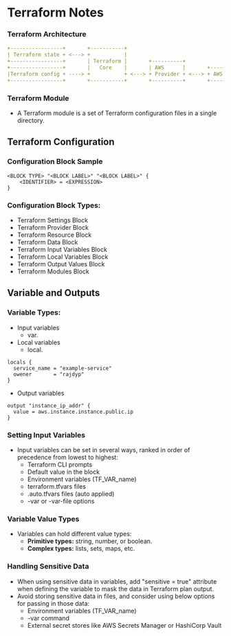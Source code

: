 # Terraform Notes

### Terraform Architecture
```yaml
+-----------------+       +-----------+        
| Terraform state + <---> +           |       
+-----------------+       | Terraform |       +----------+
+-----------------+       |   Core    |       | AWS      |       +-----+
|Terraform config + ----> +           + <---> + Provider + <---> + AWS |       
+-----------------+       +-----------+       +----------+       +-----+
```

### Terraform Module
- A Terraform module is a set of Terraform configuration files in a single directory.

## Terraform Configuration 

### Configuration Block Sample

```hcl
<BLOCK TYPE> "<BLOCK LABEL>" "<BLOCK LABEL>" {
    <IDENTIFIER> = <EXPRESSION>
}
```

### Configuration Block Types:
- Terraform Settings Block
- Terraform Provider Block
- Terraform Resource Block
- Terraform Data Block
- Terraform Input Variables Block
- Terraform Local Variables Block
- Terraform Output Values Block
- Terraform Modules Block

## Variable and Outputs 

### Variable Types:
- Input variables
  - var.<name>
- Local variables
  - local.<name>

```hcl
locals {
  service_name = "example-service"
  owener       = "rajdyp"
}
```

- Output variables

```hcl
output "instance_ip_addr" {
  value = aws.instance.instance.public.ip
}
```

### Setting Input Variables
- Input variables can be set in several ways, ranked in order of precedence from lowest to highest:
  - Terraform CLI prompts
  - Default value in the block
  - Environment variables (TF_VAR_name)
  - terraform.tfvars files
  - .auto.tfvars files (auto applied)
  - -var or -var-file options
 
### Variable Value Types
- Variables can hold different value types:
  - **Primitive types:** string, number, or boolean.
  - **Complex types:** lists, sets, maps, etc.

### Handling Sensitive Data
- When using sensitive data in variables, add "sensitive = true" attribute when defining the variable to mask the data in Terraform plan output.
- Avoid storing sensitive data in files, and consider using below options for passing in those data:
  - Environment variables (TF_VAR_name)
  - -var command
  - External secret stores like AWS Secrets Manager or HashiCorp Vault











